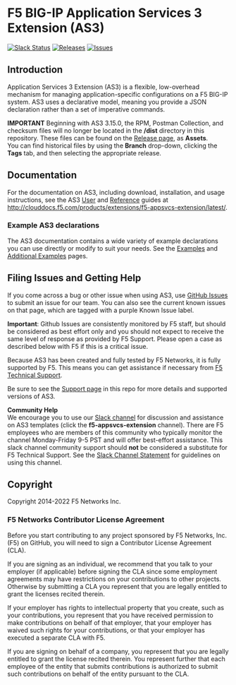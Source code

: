 # F5 BIG-IP Application Services 3 Extension (AS3)

[![Slack Status](https://f5cloudsolutions.herokuapp.com/badge.svg)](https://f5cloudsolutions.herokuapp.com)
[![Releases](https://img.shields.io/github/release/f5networks/f5-appsvcs-extension.svg)](https://github.com/f5networks/f5-appsvcs-extension/releases)
[![Issues](https://img.shields.io/github/issues/f5networks/f5-appsvcs-extension.svg)](https://github.com/f5networks/f5-appsvcs-extension/issues)

## Introduction
Application Services 3 Extension (AS3) is a flexible, low-overhead mechanism for managing application-specific configurations on a F5 BIG-IP system. AS3 uses a declarative model, meaning you provide a JSON declaration rather than a set of imperative commands.

**IMPORTANT** Beginning with AS3 3.15.0, the RPM, Postman Collection, and checksum files will no longer be located in the **/dist** directory in this repository.  These files can be found on the [Release page](https://github.com/F5Networks/f5-appsvcs-extension/releases), as **Assets**.  
You can find historical files by using the **Branch** drop-down, clicking the **Tags** tab, and then selecting the appropriate release.

## Documentation
For the documentation on AS3, including download, installation, and usage instructions, see the AS3 [User](https://clouddocs.f5.com/products/extensions/f5-appsvcs-extension/latest/userguide/) and [Reference](https://clouddocs.f5.com/products/extensions/f5-appsvcs-extension/latest/refguide/) guides at http://clouddocs.f5.com/products/extensions/f5-appsvcs-extension/latest/.

### Example AS3 declarations
The AS3 documentation contains a wide variety of example declarations you can use directly or modify to suit your needs.  See the [Examples](https://clouddocs.f5.com/products/extensions/f5-appsvcs-extension/latest/userguide/examples.html) and [Additional Examples](https://clouddocs.f5.com/products/extensions/f5-appsvcs-extension/latest/declarations/) pages.

## Filing Issues and Getting Help
If you come across a bug or other issue when using AS3, use [GitHub Issues](https://github.com/F5Networks/f5-appsvcs-extension/issues) to submit an issue for our team.  You can also see the current known issues on that page, which are tagged with a purple Known Issue label.  

**Important**: Github Issues are consistently monitored by F5 staff, but should be considered as best effort only and you should not expect to receive the same level of response as provided by F5 Support. Please open a case as described below with F5 if this is a critical issue.

Because AS3 has been created and fully tested by F5 Networks, it is fully supported by F5. This means you can get assistance if necessary from [F5 Technical Support](https://support.f5.com/csp/article/K25327565).  

Be sure to see the [Support page](SUPPORT.md) in this repo for more details and supported versions of AS3.  

**Community Help**  
We encourage you to use our [Slack channel](https://f5cloudsolutions.herokuapp.com) for discussion and assistance on AS3 templates (click the **f5-appsvcs-extension** channel). There are F5 employees who are members of this community who typically monitor the channel Monday-Friday 9-5 PST and will offer best-effort assistance. This slack channel community support should **not** be considered a substitute for F5 Technical Support. See the [Slack Channel Statement](slack-channel-statement.md) for guidelines on using this channel.


## Copyright

Copyright 2014-2022 F5 Networks Inc.


### F5 Networks Contributor License Agreement

Before you start contributing to any project sponsored by F5 Networks, Inc. (F5) on GitHub, you will need to sign a Contributor License Agreement (CLA).  

If you are signing as an individual, we recommend that you talk to your employer (if applicable) before signing the CLA since some employment agreements may have restrictions on your contributions to other projects. Otherwise by submitting a CLA you represent that you are legally entitled to grant the licenses recited therein.  

If your employer has rights to intellectual property that you create, such as your contributions, you represent that you have received permission to make contributions on behalf of that employer, that your employer has waived such rights for your contributions, or that your employer has executed a separate CLA with F5.   

If you are signing on behalf of a company, you represent that you are legally entitled to grant the license recited therein. You represent further that each employee of the entity that submits contributions is authorized to submit such contributions on behalf of the entity pursuant to the CLA. 





